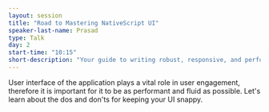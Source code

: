 ```yaml
---
layout: session
title: "Road to Mastering NativeScript UI"
speaker-last-name: Prasad
type: Talk
day: 2
start-time: "10:15"
short-description: "Your guide to writing robust, responsive, and performant UI for NativeScript."
---
```


User interface of the application plays a vital role in user engagement, therefore it is
important for it to be as performant and fluid as possible. Let's learn about the
dos and don'ts for keeping your UI snappy.
